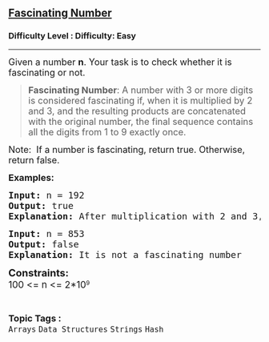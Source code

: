 <h2><a href="https://www.geeksforgeeks.org/problems/fascinating-number3751/1?page=6&difficulty=Basic,Easy&status=unsolved&sortBy=submissions">Fascinating Number</a></h2><h3>Difficulty Level : Difficulty: Easy</h3><hr><div class="problems_problem_content__Xm_eO"><p><span style="font-size: 18px;">Given a number <strong>n</strong>. Your task is to check whether it is fascinating or not.</span></p>
<blockquote>
<p><span style="font-size: 18px;"><strong>Fascinating Number</strong>: A number with 3 or more digits is considered fascinating if, when it is multiplied by 2 and 3, and the resulting </span><span style="font-size: 18px;">products are concatenated with the original number, the final sequence contains all the digits from 1 to 9 exactly once.</span></p>
</blockquote>
<p><span style="font-size: 18px;">Note:&nbsp; If a number is fascinating, return true. Otherwise, return false.</span></p>
<p><span style="font-size: 18px;"><strong>Examples:</strong></span></p>
<pre><span style="font-size: 18px;"><strong>Input:</strong> n = 192
</span><span style="font-size: 18px;"><strong>Output:</strong> true
<strong>Explanation:</strong> After multiplication with 2 and 3, and concatenating with original number, number will become 192384576 which contains all digits from 1 to 9.</span></pre>
<pre><span style="font-size: 18px;"><strong>Input:</strong> n = 853
<strong>Output:</strong> false
<strong>Explanation:</strong> It is not a fascinating number</span></pre>
<p><span style="font-size: 20px;"><strong>Constraints:</strong><br><span style="font-size: 14pt;">100 &lt;= n &lt;= </span></span><span style="font-size: 14pt;">2*10</span><sup>9</sup></p></div><br><p><span style=font-size:18px><strong>Topic Tags : </strong><br><code>Arrays</code>&nbsp;<code>Data Structures</code>&nbsp;<code>Strings</code>&nbsp;<code>Hash</code>&nbsp;